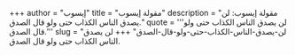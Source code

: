 +++
author = "إيسوب"
title = "مقولة إيسوب"
description = "مقولة إيسوب: لن يصدق الناس الكذاب حتى ولو قال الصدق."
quote = '''لن يصدق الناس الكذاب حتى ولو قال الصدق.''' 
slug = "لن-يصدق-الناس-الكذاب-حتى-ولو-قال-الصدق"
+++
لن يصدق الناس الكذاب حتى ولو قال الصدق.
